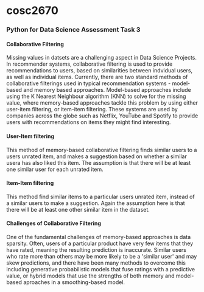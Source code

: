 # cosc2670
### Python for Data Science Assessment Task 3

#### Collaborative Filtering
Missing values in datsets are a challenging aspect in Data Science Projects. In recommender systems, collaborative filtering is used to provide recommendations to users, based on similarities between indvidual users, as well as individual items. Currently, there are two standard methods of collaborative filterings used in typical recommendation systems - model-based and memory based approaches. Model-based approaches include using the K Nearest Neighbour algorithm (KNN) to solve for the missing value, where memory-based approaches tackle this problem by using either user-item filtering, or item-item filtering. These systems are used by companies across the globe such as Netflix, YouTube and Spotify to provide users with recommendations on items they might find interesting. 

#### User-Item filtering
This method of memory-based collaborative filtering finds similar users to a users unrated item, and makes a suggestion based on whether a similar usera has also liked this item. The assumption is that there will be at least one similar user for each unrated item.

#### Item-Item filtering
This method find similar items to a particular users unrated item, instead of a similar users to make a suggestion. Again the assumption here is that there will be at least one other similar item in the dataset.

#### Challenges of Collaborative Filtering
One of the fundamental challenges of memory-based approaches is data sparsity. Often, users of a particular product have very few items that they have rated, meaning the resulting prediction is inaccurate. Similar users who rate more than others may be more likely to be a 'similar user' and may skew predictions, and there have been many methods to overcome this including generative probabilistic models that fuse ratings with a predictive value, or hybrid models that use the strengths of both memory and model-based aproaches in a smoothing-based model.
